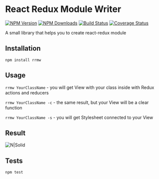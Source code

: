 React Redux Module Writer
=========
[![NPM Version][npm-image]][npm-url]
[![NPM Downloads][downloads-image]][downloads-url]
[![Build Status](https://travis-ci.org/sedoyjan/rrmw.svg?branch=master)](https://travis-ci.org/sedoyjan/rrmw)
[![Coverage Status](https://coveralls.io/repos/github/sedoyjan/rrmw/badge.svg?branch=master)](https://coveralls.io/github/sedoyjan/rrmw?branch=master)

A small library that helps you to create react-redux module

## Installation

`npm install rrmw`

## Usage
`rrmw YourClassName` - you will get View with your class inside with Redux actions and reducers

`rrmw YourClassName -c` - the same result, but your View will be a clear function

`rrmw YourClassName -s` - you will get Stylesheet connected to your View


## Result

![N|Solid](https://image.ibb.co/hTBwBv/rrmw_Usage.png)

## Tests
`npm test`



[npm-image]: https://img.shields.io/npm/v/rrmw.svg
[npm-url]: https://npmjs.org/package/rrmw
[downloads-image]: https://img.shields.io/npm/dm/rrmw.svg
[downloads-url]: https://npmjs.org/package/rrmw